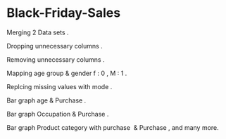 # Black-Friday-Sales

Merging 2 Data sets .

Dropping unnecessary columns .

Removing unnecessary columns .

Mapping age group &  gender f : 0  , M : 1 .

Replcing missing values with mode .

Bar graph age & Purchase .

Bar graph Occupation & Purchase .

Bar graph Product category with purchase  & Purchase , and many more.
